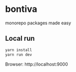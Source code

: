 # bontiva
monorepo packages made easy 


## Local run

```bash
yarn install
yarn run dev
```

Browser: http://localhost:9000
